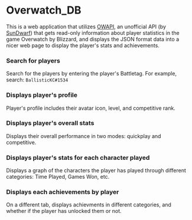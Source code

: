 # Overwatch_DB

This is a web application that utilizes [OWAPI](https://github.com/SunDwarf/OWAPI), an unofficial API (by [SunDwarf](https://github.com/SunDwarf)) that gets read-only information about player statistics in the game Overwatch by Blizzard, and displays the JSON format data into a nicer web page to display the player's stats and achievements.

### Search for players

Search for the players by entering the player's Battletag.
For example, search: `BallisticKC#1534`

### Displays player's profile

Player's profile includes their avatar icon, level, and competitive rank.

### Displays player's overall stats

Displays their overall performance in two modes: quickplay and competitive.

### Displays player's stats for each character played

Displays a graph of the characters the player has played through different categories: Time Played, Games Won, etc.

### Displays each achievements by player

On a different tab, displays achievments in different categories, and whether if the player has unlocked them or not.



